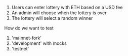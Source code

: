 1. Users can enter lottery with ETH based on a USD fee
2. An admin will choose when the lottery is over
3. The lottery will select a random winner

How do we want to test
1. 'mainnet-fork'
2. 'development' with mocks
3. 'testnet'


